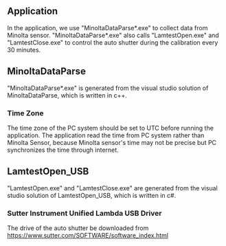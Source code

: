 ## Application
In the application, we use "MinoltaDataParse*.exe" to collect data from Minolta sensor.
"MinoltaDataParse*.exe" also calls "LamtestOpen.exe" and "LamtestClose.exe" to control the auto shutter during the calibration every 30 minutes.

## MinoltaDataParse
"MinoltaDataParse*.exe" is generated from the visual studio solution of MinoltaDataParse, which is written in c++.

### Time Zone
The time zone of the PC system should be set to UTC before running the application.
The application read the time from PC system rather than Minolta Sensor, because Minolta sensor's time may not be precise but PC synchronizes the time through internet. 

## LamtestOpen_USB
"LamtestOpen.exe" and "LamtestClose.exe" are generated from the visual studio solution of LamtestOpen_USB, which is written in c#.

### Sutter Instrument Unified Lambda USB Driver
The drive of the auto shutter be downloaded from https://www.sutter.com/SOFTWARE/software_index.html
